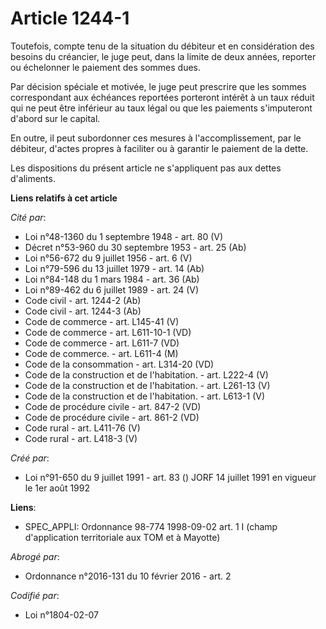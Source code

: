 # Article 1244-1

Toutefois, compte tenu de la situation du débiteur et en considération des besoins du créancier, le juge peut, dans la limite
de deux années, reporter ou échelonner le paiement des sommes dues.

Par décision spéciale et motivée, le juge peut prescrire que les sommes correspondant aux échéances reportées porteront
intérêt à un taux réduit qui ne peut être inférieur au taux légal ou que les paiements s'imputeront d'abord sur le capital.

En outre, il peut subordonner ces mesures à l'accomplissement, par le débiteur, d'actes propres à faciliter ou à garantir le
paiement de la dette.

Les dispositions du présent article ne s'appliquent pas aux dettes d'aliments.

**Liens relatifs à cet article**

_Cité par_:

  - Loi n°48-1360 du 1 septembre 1948 - art. 80 (V)
  - Décret n°53-960 du 30 septembre 1953 - art. 25 (Ab)
  - Loi n°56-672 du 9 juillet 1956 - art. 6 (V)
  - Loi n°79-596 du 13 juillet 1979 - art. 14 (Ab)
  - Loi n°84-148 du 1 mars 1984 - art. 36 (Ab)
  - Loi n°89-462 du 6 juillet 1989 - art. 24 (V)
  - Code civil - art. 1244-2 (Ab)
  - Code civil - art. 1244-3 (Ab)
  - Code de commerce - art. L145-41 (V)
  - Code de commerce - art. L611-10-1 (VD)
  - Code de commerce - art. L611-7 (VD)
  - Code de commerce. - art. L611-4 (M)
  - Code de la consommation - art. L314-20 (VD)
  - Code de la construction et de l'habitation. - art. L222-4 (V)
  - Code de la construction et de l'habitation. - art. L261-13 (V)
  - Code de la construction et de l'habitation. - art. L613-1 (V)
  - Code de procédure civile - art. 847-2 (VD)
  - Code de procédure civile - art. 861-2 (VD)
  - Code rural - art. L411-76 (V)
  - Code rural - art. L418-3 (V)

_Créé par_:

  - Loi n°91-650 du 9 juillet 1991 - art. 83 () JORF 14 juillet 1991 en vigueur le 1er août 1992

**Liens**:

  - SPEC_APPLI: Ordonnance 98-774 1998-09-02 art. 1 I (champ d'application territoriale aux TOM et à Mayotte)

_Abrogé par_:

  - Ordonnance n°2016-131 du 10 février 2016 - art. 2

_Codifié par_:

  - Loi n°1804-02-07
